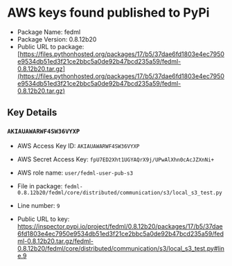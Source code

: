 # AWS keys found published to PyPi

* Package Name: fedml
* Package Version: 0.8.12b20
* Public URL to package: [https://files.pythonhosted.org/packages/17/b5/37dae6fd1803e4ec7950e9534db51ed3f21ce2bbc5a0de92b47bcd235a59/fedml-0.8.12b20.tar.gz](https://files.pythonhosted.org/packages/17/b5/37dae6fd1803e4ec7950e9534db51ed3f21ce2bbc5a0de92b47bcd235a59/fedml-0.8.12b20.tar.gz)

## Key Details

### `AKIAUAWARWF4SW36VYXP`

* AWS Access Key ID: `AKIAUAWARWF4SW36VYXP`
* AWS Secret Access Key: `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` 
* AWS role name: `user/fedml-user-pub-s3`
* File in package: `fedml-0.8.12b20/fedml/core/distributed/communication/s3/local_s3_test.py`
* Line number: `9`

* Public URL to key: https://inspector.pypi.io/project/fedml/0.8.12b20/packages/17/b5/37dae6fd1803e4ec7950e9534db51ed3f21ce2bbc5a0de92b47bcd235a59/fedml-0.8.12b20.tar.gz/fedml-0.8.12b20/fedml/core/distributed/communication/s3/local_s3_test.py#line.9


